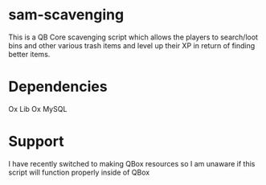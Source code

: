# sam-scavenging
This is a QB Core scavenging script which allows the players to search/loot bins and other various trash items and level up their XP in return of finding better items.

# Dependencies
Ox Lib
Ox MySQL

# Support
I have recently switched to making QBox resources so I am unaware if this script will function properly inside of QBox
